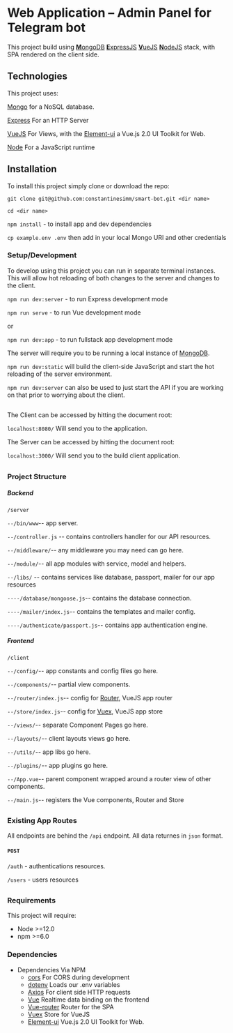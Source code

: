 # Web Application – Admin Panel for Telegram bot

This project build using [**M**ongoDB](https://www.mongodb.com/) [**E**xpressJS](https://expressjs.com/) [**V**ueJS](https://vuejs.org/) [**N**odeJS](https://nodejs.org/en/) stack, with SPA rendered on the client side.


## Technologies
This project uses:

[Mongo](https://www.mongodb.com/) for a NoSQL database.

[Express](https://expressjs.com/) For an HTTP Server

[VueJS](https://vuejs.org/) For Views, with the [Element-ui](https://element.eleme.io/) a Vue.js 2.0 UI Toolkit for Web.

[Node](https://nodejs.org/en/) For a JavaScript runtime

## Installation

To install this project simply clone or download the repo:

`git clone git@github.com:constantinesimm/smart-bot.git <dir name>`

`cd <dir name>`

`npm install` - to install app and dev dependencies

`cp example.env .env` then add in your local Mongo URI and other credentials

### Setup/Development

To develop using this project you can run in separate terminal instances. This will allow hot reloading of both changes to the server and changes to the client.

`npm run dev:server` - to run Express development mode

`npm run serve` - to run Vue development mode 

or

`npm run dev:app` - to run fullstack app development mode

The server will require you to be running a local instance of [MongoDB](https://www.mongodb.com/).

`npm run dev:static` will build the client-side JavaScript and start the hot reloading of the server environment. 

`npm run dev:server` can also be used to just start the API if you are working on that prior to worrying about the client.

##

The Client can be accessed by hitting the document root:

`localhost:8080/` Will send you to the application.

The Server can be accessed by hitting the document root:

`localhost:3000/` Will send you to the build client application.

##

### Project Structure

##### Backend

`/server`

`--/bin/www`-- app server.

`--/controller.js` -- contains controllers handler for our API resources.

`--/middleware/`-- any middleware you may need can go here.

`--/module/`-- all app modules with service, model and helpers.

`--/libs/` -- contains services like database, passport, mailer for our app resources

`----/database/mongoose.js`-- contains the database connection.

`----/mailer/index.js`-- contains the templates and mailer config.

`----/authenticate/passport.js`-- contains app authentication engine.


##### Frontend

`/client`

`--/config/`-- app constants and config files go here.

`--/components/`-- partial view components.

`--/router/index.js`-- config for [Router](https://router.vuejs.org/), VueJS app router

`--/store/index.js`-- config for [Vuex](https://vuex.vuejs.org/), VueJS app store

`--/views/`-- separate Component Pages go here.

`--/layouts/`-- client layouts views go here.

`--/utils/`-- app libs go here.

`--/plugins/`-- app plugins go here.

`--/App.vue`-- parent component wrapped around a router view of other components.

`--/main.js`-- registers the Vue components, Router and Store

##

### Existing App Routes

All endpoints are behind the `/api` endpoint. All data returnes in `json` format.

#### `POST` 
`/auth` - authentications resources.

`/users` - users resources

##

### Requirements

This project will require:

* Node >=12.0
* npm >=6.0

### Dependencies 

* Dependencies Via NPM
	* [cors](https://github.com/expressjs/cors) For CORS during development
	* [dotenv](https://github.com/motdotla/dotenv) Loads our .env variables
	* [Axios](https://github.com/axios/axios) For client side HTTP requests
	* [Vue](https://vuejs.org/) Realtime data binding on the frontend
	* [Vue-router](https://github.com/vuejs/vue-router) Router for the SPA 
	* [Vuex](https://vuex.vuejs.org/) Store for VueJS
	* [Element-ui](https://element.eleme.io/) Vue.js 2.0 UI Toolkit for Web.
